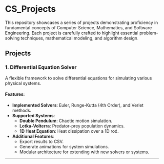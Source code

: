 # CS_Projects
This repository showcases a series of projects demonstrating proficiency in fundamental concepts of Computer Science, Mathematics, and Software Engineering. Each project is carefully crafted to highlight essential problem-solving techniques, mathematical modeling, and algorithm design.



## Projects

### 1. Differential Equation Solver

A flexible framework to solve differential equations for simulating various physical systems.

#### Features:
- **Implemented Solvers**: Euler, Runge-Kutta (4th Order), and Verlet methods.
- **Supported Systems**:
  - **Double Pendulum**: Chaotic motion simulation.
  - **Lotka-Volterra**: Predator-prey population dynamics.
  - **1D Heat Equation**: Heat dissipation over a 1D rod.
- **Additional Features**:
  - Export results to CSV.
  - Generate animations for system simulations.
  - Modular architecture for extending with new solvers or systems.

---

